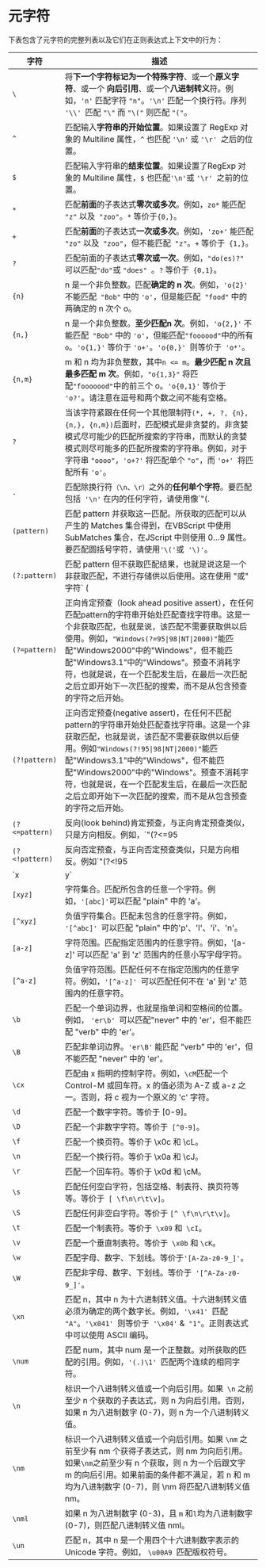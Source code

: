 # 元字符

下表包含了元字符的完整列表以及它们在正则表达式上下文中的行为：

| 字符           | 描述                                                         |
| -------------- | ------------------------------------------------------------ |
| `\`            | 将**下一个字符标记为一个特殊字符**、或一个**原义字符**、或一个 **向后引用**、或一个**八进制转义**符。例如，`'n'` 匹配字符 `"n"`。`'\n'` 匹配一个换行符。序列 `'\\' `匹配 `"\"` 而 `"\("` 则匹配 `"("`。 |
| `^`            | 匹配输入**字符串的开始位置**。如果设置了 RegExp 对象的 Multiline 属性，`^` 也匹配 `'\n'` 或 `'\r' `之后的位置。 |
| `$`            | 匹配输入字符串的**结束位置**。如果设置了RegExp 对象的 Multiline 属性，`$` 也匹配` '\n' `或 `'\r' `之前的位置。 |
| `*`            | 匹配**前面**的子表达式**零次或多次**。例如，`zo*` 能匹配 `"z"` 以及` "zoo"`。`*` 等价于`{0,}`。 |
| `+`            | 匹配**前面**的子表达式**一次或多次**。例如，`'zo+'` 能匹配` "zo"` 以及` "zoo"`，但不能匹配` "z"`。`+` 等价于` {1,}`。 |
| `?`            | 匹配前面的子表达式**零次或一次**。例如，`"do(es)?"` 可以匹配` "do" `或 `"does" `。`?` 等价于` {0,1}`。 |
| `{n}`          | n 是一个非负整数。匹配**确定的 n 次**。例如，`'o{2}'` 不能匹配` "Bob"` 中的 `'o'`，但是能匹配` "food"` 中的两确定的 n 次个 o。 |
| `{n,}`         | n 是一个非负整数。**至少匹配n 次**。例如，`'o{2,}'` 不能匹配` "Bob"` 中的 `'o'`，但能匹配` "foooood" `中的所有 `o`。`'o{1,}'` 等价于 `'o+'`。`'o{0,}' `则等价于` 'o*'`。 |
| `{n,m}`        | m 和 n 均为非负整数，其中`n <= m`。**最少匹配 n 次且最多匹配 m 次**。例如，`"o{1,3}"` 将匹配` "fooooood" `中的前三个 o。`'o{0,1}'` 等价于` 'o?'`。请注意在逗号和两个数之间不能有空格。 |
| `?`            | 当该字符紧跟在任何一个其他限制符` (*, +, ?, {n}, {n,}, {n,m}) `后面时，匹配模式是非贪婪的。非贪婪模式尽可能少的匹配所搜索的字符串，而默认的贪婪模式则尽可能多的匹配所搜索的字符串。例如，对于字符串 `"oooo"`，`'o+?'` 将匹配单个 `"o"`，而 `'o+' `将匹配所有 `'o'`。 |
| `.`            | 匹配除换行符`（\n、\r）`之外的**任何单个字符**。要匹配包括` '\n'` 在内的任何字符，请使用像`"(.|\n)"`的模式。 |
| `(pattern)`    | 匹配 pattern 并获取这一匹配。所获取的匹配可以从产生的 Matches 集合得到，在VBScript 中使用 SubMatches 集合，在JScript 中则使用 $0…$9 属性。要匹配圆括号字符，请使用` '\(' `或` '\)'`。 |
| `(?:pattern)`  | 匹配 pattern 但不获取匹配结果，也就是说这是一个非获取匹配，不进行存储供以后使用。这在使用 "或" 字符` (|) `来组合一个模式的各个部分是很有用。例如，` 'industr(?:y\|ies)' `就是一个比 `'industry\|industries' `更简略的表达式。 |
| `(?=pattern)`  | 正向肯定预查（look ahead positive assert），在任何匹配pattern的字符串开始处匹配查找字符串。这是一个非获取匹配，也就是说，该匹配不需要获取供以后使用。例如，`"Windows(?=95\|98\|NT\|2000)"`能匹配"Windows2000"中的"Windows"，但不能匹配"Windows3.1"中的"Windows"。预查不消耗字符，也就是说，在一个匹配发生后，在最后一次匹配之后立即开始下一次匹配的搜索，而不是从包含预查的字符之后开始。 |
| `(?!pattern)`  | 正向否定预查(negative assert)，在任何不匹配pattern的字符串开始处匹配查找字符串。这是一个非获取匹配，也就是说，该匹配不需要获取供以后使用。例如`"Windows(?!95\|98\|NT\|2000)"`能匹配"Windows3.1"中的"Windows"，但不能匹配"Windows2000"中的"Windows"。预查不消耗字符，也就是说，在一个匹配发生后，在最后一次匹配之后立即开始下一次匹配的搜索，而不是从包含预查的字符之后开始。 |
| `(?<=pattern)` | 反向(look behind)肯定预查，与正向肯定预查类似，只是方向相反。例如，`"(?<=95|98|NT|2000)Windows"`能匹配"2000Windows"中的"Windows"，但不能匹配"3.1Windows"中的"Windows"。 |
| `(?<!pattern)` | 反向否定预查，与正向否定预查类似，只是方向相反。例如`"(?<!95|98|NT|2000)Windows"`能匹配"3.1Windows"中的"Windows"，但不能匹配"2000Windows"中的"Windows"。 |
| `x|y`          | 匹配 x 或 y。例如，`'z\|food' `能匹配 "z" 或 "food"`。'(z|f)ood'` 则匹配 "zood" 或 "food"。 |
| `[xyz]`        | 字符集合。匹配所包含的任意一个字符。例如，` '[abc]' `可以匹配 "plain" 中的 'a'。 |
| `[^xyz]`       | 负值字符集合。匹配未包含的任意字符。例如， `'[^abc]' `可以匹配 "plain" 中的'p'、'l'、'i'、'n'。 |
| `[a-z]`        | 字符范围。匹配指定范围内的任意字符。例如，'[a-z]' 可以匹配 'a' 到 'z' 范围内的任意小写字母字符。 |
| `[^a-z]`       | 负值字符范围。匹配任何不在指定范围内的任意字符。例如，`'[^a-z]' `可以匹配任何不在 'a' 到 'z' 范围内的任意字符。 |
| `\b`           | 匹配一个单词边界，也就是指单词和空格间的位置。例如， `'er\b' `可以匹配"never" 中的 'er'，但不能匹配 "verb" 中的 'er'。 |
| `\B`           | 匹配非单词边界。`'er\B'` 能匹配 "verb" 中的 'er'，但不能匹配 "never" 中的 'er'。 |
| `\cx`          | 匹配由 x 指明的控制字符。例如，` \cM `匹配一个 Control-M 或回车符。x 的值必须为 A-Z 或 a-z 之一。否则，将 c 视为一个原义的 'c' 字符。 |
| `\d`           | 匹配一个数字字符。等价于 [0-9]。                             |
| `\D`           | 匹配一个非数字字符。等价于` [^0-9]`。                        |
| `\f`           | 匹配一个换页符。等价于 \x0c 和 \cL。                         |
| `\n`           | 匹配一个换行符。等价于 \x0a 和 \cJ。                         |
| `\r`           | 匹配一个回车符。等价于 \x0d 和 \cM。                         |
| `\s`           | 匹配任何空白字符，包括空格、制表符、换页符等等。等价于` [ \f\n\r\t\v]`。 |
| `\S`           | 匹配任何非空白字符。等价于 `[^ \f\n\r\t\v]`。                |
| `\t`           | 匹配一个制表符。等价于` \x09` 和` \cI`。                     |
| `\v`           | 匹配一个垂直制表符。等价于` \x0b` 和 `\cK`。                 |
| `\w`           | 匹配字母、数字、下划线。等价于`'[A-Za-z0-9_]'`。             |
| `\W`           | 匹配非字母、数字、下划线。等价于` '[^A-Za-z0-9_]'`。         |
| `\xn`          | 匹配 n，其中 n 为十六进制转义值。十六进制转义值必须为确定的两个数字长。例如，`'\x41' `匹配` "A"`。`'\x041' `则等价于` '\x04'` &` "1"`。正则表达式中可以使用 ASCII 编码。 |
| `\num`         | 匹配 num，其中 num 是一个正整数。对所获取的匹配的引用。例如，`'(.)\1' `匹配两个连续的相同字符。 |
| `\n`           | 标识一个八进制转义值或一个向后引用。如果` \n` 之前至少 n 个获取的子表达式，则 n 为向后引用。否则，如果 n 为八进制数字 (0-7)，则 n 为一个八进制转义值。 |
| `\nm`          | 标识一个八进制转义值或一个向后引用。如果 `\nm` 之前至少有 nm 个获得子表达式，则 nm 为向后引用。如果` \nm `之前至少有 n 个获取，则 n 为一个后跟文字 m 的向后引用。如果前面的条件都不满足，若 n 和 m 均为八进制数字 (0-7)，则 \nm 将匹配八进制转义值 nm。 |
| `\nml`         | 如果 n 为八进制数字 (0-3)，且 `m` 和` l `均为八进制数字 (0-7)，则匹配八进制转义值 nml。 |
| `\un`          | 匹配 n，其中 n 是一个用四个十六进制数字表示的 Unicode 字符。例如， `\u00A9 `匹配版权符号。 |